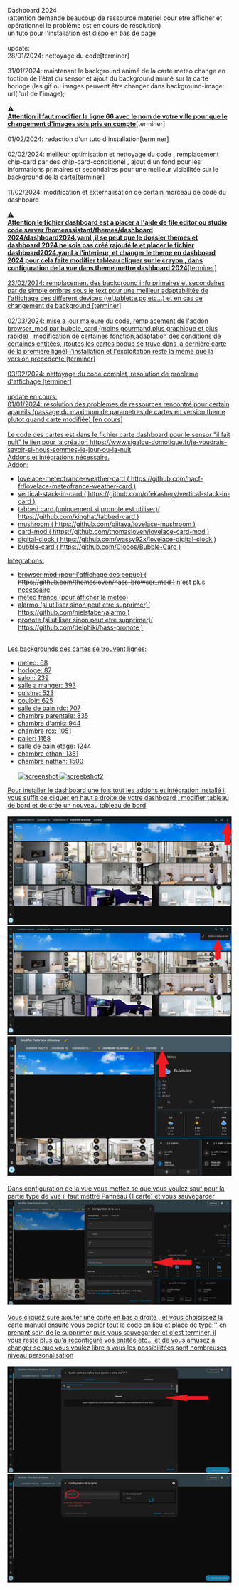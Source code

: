 Dashboard 2024 <br>
(attention demande beaucoup de ressource materiel pour etre afficher et opérationnel le problème est en cours de résolution)<br>
un tuto pour l'installation est dispo en bas de page<br>
<br>
update:<br>
28/01/2024: nettoyage du code[terminer]<br><br>
31/01/2024: maintenant le background animé de la carte meteo change en foction de l'état du sensor et ajout du background animé sur la carte horloge (les gif ou images peuvent être changer dans background-image: url(l'url de l'image);<br><br>
<b> &#x26A0;<U><br>Attention il faut modifier la ligne 66 avec le nom de votre ville pour que le changement d'images sois pris en compte</U></b>[terminer]<br><br>
01/02/2024: redaction d'un tuto d'installation[terminer]<br><br>
02/02/2024: meilleur optimisation et nettoyage du code , remplacement chip-card par des chip-card-conditionel , ajout d'un fond pour les informations primaires et secondaires pour une meilleur visibilitée sur le background de la carte[terminer]<br><br>
11/02/2024: modification et externalisation de certain morceau de code du dashboard <br><br>
<U><b> &#x26A0;<U><br>Attention le fichier dashboard est a placer a l'aide de file editor ou studio code server /homeassistant/themes/dashboard 2024/dashboard2024.yaml ,il se peut que le dossier themes et dashboard 2024 ne sois pas créé rajouté le et placer le fichier dashboard2024.yaml a l'interieur, et changer le theme en dashboard 2024 pour cela faite modifier tableau cliquer sur le crayon , dans configuration de la vue dans theme mettre dashboard 2024</U></b>[terminer]<br><br>
23/02/2024: remplacement des background info primaires et secondaires par de simple ombres sous le text pour une meilleur adaptabilitée de l'affichage des different devices (tel,tablette,pc,etc...) et en cas de changement de background [terminer]<br><br>
02/03/2024: mise a jour majeure du code, remplacement de l'addon browser_mod par bubble_card (moins gourmand,plus graphique et plus rapide) , modification de certaines fonction,adaptation des conditions de certaines entitées, (toutes les cartes popup se truve dans la dernière carte de la première ligne) l'installation et l'exploitation reste la meme que la version precedente [terminer]<br><br>
03/02/2024: nettoyage du code complet, resolution de probleme d'affichage [terminer]
<br><br>
update en cours:<br>
01/01/2024: résolution des problemes de ressources rencontré pour certain apareils (passage du maximum de parametres de cartes en version theme plutot quand carte modifiée) [en cours]<br>
<br>
Le code des cartes est dans le fichier carte dashboard
pour le sensor "il fait nuit" le lien pour la création https://www.sigalou-domotique.fr/je-voudrais-savoir-si-nous-sommes-le-jour-ou-la-nuit<br>
Addons et intégrations nécessaire.<br>
Addon: 
  - lovelace-meteofrance-weather-card ( https://github.com/hacf-fr/lovelace-meteofrance-weather-card )
  - vertical-stack-in-card ( https://github.com/ofekashery/vertical-stack-in-card )
  - tabbed card (uniquement si pronote est utiliser)( https://github.com/kinghat/tabbed-card )
  - mushroom ( https://github.com/piitaya/lovelace-mushroom )
  - card-mod ( https://github.com/thomasloven/lovelace-card-mod )
  - digital-clock ( https://github.com/wassy92x/lovelace-digital-clock )
  - bubble-card ( https://github.com/Clooos/Bubble-Card )

Integrations:
  - <s>browser mod (pour l'affichage des popup) ( https://github.com/thomasloven/hass-browser_mod )</s> n'est plus necessaire
  - meteo france (pour afficher la meteo)
  - alarmo (si utiliser sinon peut etre supprimer)( https://github.com/nielsfaber/alarmo )
  - pronote (si utiliser sinon peut etre supprimer)( https://github.com/delphiki/hass-pronote )<br><br>
  
Les backgrounds des cartes se trouvent lignes:
  - meteo: 68
  - horloge: 87
  - salon: 239
  - salle a manger: 393
  - cuisine: 523
  - couloir: 625
  - salle de bain rdc: 707
  - chambre parentale: 835
  - chambre d'amis: 944
  - chambre rox: 1051
  - palier: 1158
  - salle de bain etage: 1244
  - chambre ethan: 1351
  - chambre nathan: 1500
<br><br>
![screenshot](https://i.ibb.co/RQ3GLKM/dashboard-0.png)
![screebshot2](https://i.ibb.co/pnqCMtz/dashboard-1.png)

Pour installer le dashboard une fois tout les addons et intégration installé il vous suffit de cliquer en haut a droite de votre dashboard , modifier tableau de bord et de créé un nouveau tableau de bord<br><br>
![screenshot](https://github.com/RomainRou/dashboard/blob/main/2.png)
![screenshot](https://github.com/RomainRou/dashboard/blob/main/3.png)
![screenshot](https://github.com/RomainRou/dashboard/blob/main/4.png)<br><br>
Dans configuration de la vue vous mettez se que vous voulez sauf pour la partie type de vue il faut mettre Panneau (1 carte) et vous sauvegarder<br>
![screenshot](https://github.com/RomainRou/dashboard/blob/main/5.png)<br><br>
Vous cliquez sure ajouter une carte en bas a droite , et vous choisissez la carte manuel ensuite vous copier tout le code en lieu et place de type:'' en prenant soin de le supprimer puis vous sauvegarder et c'est terminer, il vous reste plus qu'a reconfiguré vos entitée etc... et de vous amusez a changer se que vous voulez libre a vous les possibilitées sont nombreuses niveau personalisation <br><br>
![screenshot](https://github.com/RomainRou/dashboard/blob/main/6.png)
![screenshot](https://github.com/RomainRou/dashboard/blob/main/7.png)
